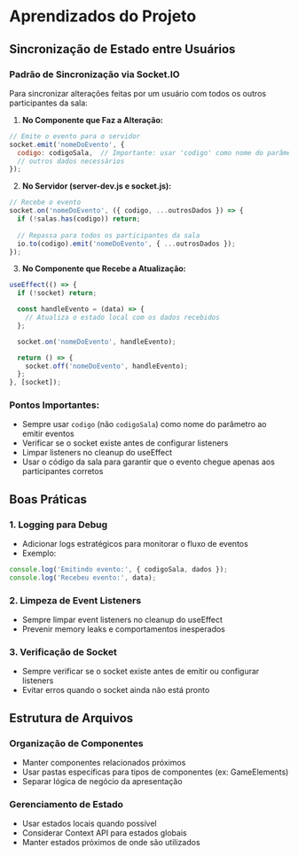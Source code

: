 # Aprendizados do Projeto

## Sincronização de Estado entre Usuários

### Padrão de Sincronização via Socket.IO

Para sincronizar alterações feitas por um usuário com todos os outros participantes da sala:

1. **No Componente que Faz a Alteração:**
```javascript
// Emite o evento para o servidor
socket.emit('nomeDoEvento', {
  codigo: codigoSala,  // Importante: usar 'codigo' como nome do parâmetro
  // outros dados necessários
});
```

2. **No Servidor (server-dev.js e socket.js):**
```javascript
// Recebe o evento
socket.on('nomeDoEvento', ({ codigo, ...outrosDados }) => {
  if (!salas.has(codigo)) return;
  
  // Repassa para todos os participantes da sala
  io.to(codigo).emit('nomeDoEvento', { ...outrosDados });
});
```

3. **No Componente que Recebe a Atualização:**
```javascript
useEffect(() => {
  if (!socket) return;

  const handleEvento = (data) => {
    // Atualiza o estado local com os dados recebidos
  };

  socket.on('nomeDoEvento', handleEvento);

  return () => {
    socket.off('nomeDoEvento', handleEvento);
  };
}, [socket]);
```

### Pontos Importantes:
- Sempre usar `codigo` (não `codigoSala`) como nome do parâmetro ao emitir eventos
- Verificar se o socket existe antes de configurar listeners
- Limpar listeners no cleanup do useEffect
- Usar o código da sala para garantir que o evento chegue apenas aos participantes corretos

## Boas Práticas

### 1. Logging para Debug
- Adicionar logs estratégicos para monitorar o fluxo de eventos
- Exemplo:
```javascript
console.log('Emitindo evento:', { codigoSala, dados });
console.log('Recebeu evento:', data);
```

### 2. Limpeza de Event Listeners
- Sempre limpar event listeners no cleanup do useEffect
- Prevenir memory leaks e comportamentos inesperados

### 3. Verificação de Socket
- Sempre verificar se o socket existe antes de emitir ou configurar listeners
- Evitar erros quando o socket ainda não está pronto

## Estrutura de Arquivos

### Organização de Componentes
- Manter componentes relacionados próximos
- Usar pastas específicas para tipos de componentes (ex: GameElements)
- Separar lógica de negócio da apresentação

### Gerenciamento de Estado
- Usar estados locais quando possível
- Considerar Context API para estados globais
- Manter estados próximos de onde são utilizados 
